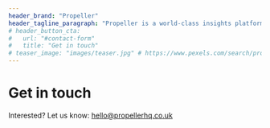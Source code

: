 ```yaml
---
header_brand: "Propeller"
header_tagline_paragraph: "Propeller is a world-class insights platform targeting the UK real estate market. Its quantitative approach to evaluating real estate opportunities will allow you to make the informed decisions needed to grow your portfolio."
# header_button_cta:
#   url: "#contact-form"
#   title: "Get in touch"
# teaser_image: "images/teaser.jpg" # https://www.pexels.com/search/product%20testing/
---
```


# Get in touch

Interested? Let us know: hello@propellerhq.co.uk
